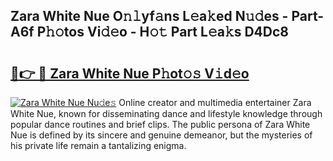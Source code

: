 ## Zara White Nue O𝚗𝚕yf𝚊ns L𝚎a𝚔ed N𝚞𝚍es - Part-A6f P𝚑𝚘tos Vi𝚍𝚎o - H𝚘𝚝 Part L𝚎a𝚔s D4Dc8

# <h2><a href="http://kf3laf.oniu.top/?m=Zara+White+Nue">🔗👉 🔴 Zara White Nue P𝚑ot𝚘𝚜 V𝚒d𝚎o</a></h2>

[![Zara White Nue Nu𝚍e𝚜](https://i.imgur.com/0qMVB7G.gif)](http://kf3laf.oniu.top/?m=Zara+White+Nue)
Online creator and multimedia entertainer Zara White Nue, known for disseminating dance and lifestyle knowledge through popular dance routines and brief clips. The public persona of Zara White Nue is defined by its sincere and genuine demeanor, but the mysteries of his private life remain a tantalizing enigma.  
